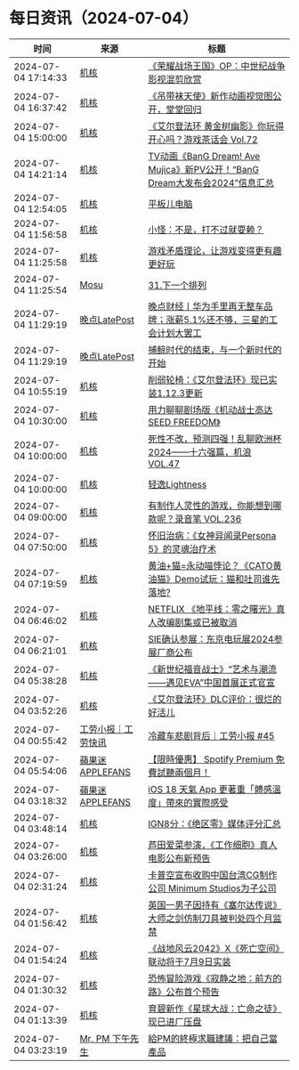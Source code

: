 ﻿# 每日资讯（2024-07-04）

|时间|来源|标题|
|---|---|---|
|2024-07-04 17:14:33|[机核](https://www.gcores.com/rss)|[《荣耀战场王国》OP：中世纪战争影视混剪欣赏](https://www.gcores.com/videos/184501)|
|2024-07-04 16:37:42|[机核](https://www.gcores.com/rss)|[《吊带袜天使》新作动画视觉图公开，堂堂回归](https://www.gcores.com/articles/184504)|
|2024-07-04 15:00:00|[机核](https://www.gcores.com/rss)|[《艾尔登法环 黄金树幽影》你玩得开心吗？游戏茶话会 Vol.72](https://www.gcores.com/radios/184275)|
|2024-07-04 14:21:14|[机核](https://www.gcores.com/rss)|[TV动画《BanG Dream! Ave Mujica》新PV公开！“BanG Dream大发布会2024”信息汇总](https://www.gcores.com/articles/184499)|
|2024-07-04 12:54:05|[机核](https://www.gcores.com/rss)|[平板儿电脑](https://www.gcores.com/videos/184493)|
|2024-07-04 11:56:58|[机核](https://www.gcores.com/rss)|[小怪：不是，打不过就耍赖？](https://www.gcores.com/videos/184491)|
|2024-07-04 11:25:58|[机核](https://www.gcores.com/rss)|[游戏矛盾理论，让游戏变得更有趣更好玩](https://www.gcores.com/videos/184488)|
|2024-07-04 11:25:54|[Mosu](https://www.mosuzi.com/atom.xml)|[31.下一个排列](https://mosuzi.com/docs/tech/leetcode/31-next-permutation/)|
|2024-07-04 11:29:19|[晚点LatePost](https://feedpress.me/wx-postlate)|[​晚点财经丨华为手里再无整车品牌；涨薪5.1%还不够，三星的工会计划大罢工](http://mp.weixin.qq.com/s?__biz=MzU3Mjk1OTQ0Ng%3D%3D&mid=2247517791&idx=2&sn=4140e8249874c3876fab065b77624156)|
|2024-07-04 11:29:19|[晚点LatePost](https://feedpress.me/wx-postlate)|[捕鲸时代的结束，与一个新时代的开始](http://mp.weixin.qq.com/s?__biz=MzU3Mjk1OTQ0Ng%3D%3D&mid=2247517791&idx=1&sn=c296e67466aac090f962511b5aa99378)|
|2024-07-04 10:55:19|[机核](https://www.gcores.com/rss)|[削弱轮椅：《艾尔登法环》现已实装1.12.3更新](https://www.gcores.com/articles/184490)|
|2024-07-04 10:30:00|[机核](https://www.gcores.com/rss)|[用力聊聊剧场版《机动战士高达SEED FREEDOM》](https://www.gcores.com/videos/184123)|
|2024-07-04 10:00:00|[机核](https://www.gcores.com/rss)|[死性不改，预测四强！乱聊欧洲杯2024——十六强篇，机浪 VOL.47](https://www.gcores.com/radios/184476)|
|2024-07-04 10:00:00|[机核](https://www.gcores.com/rss)|[轻逸Lightness](https://www.gcores.com/articles/184446)|
|2024-07-04 09:00:00|[机核](https://www.gcores.com/rss)|[有制作人灵性的游戏，你能想到哪款呢？录音笔 VOL.236](https://www.gcores.com/radios/184475)|
|2024-07-04 07:50:00|[机核](https://www.gcores.com/rss)|[怀旧治病：《女神异闻录Persona 5》的灵魂治疗术](https://www.gcores.com/articles/184436)|
|2024-07-04 07:19:59|[机核](https://www.gcores.com/rss)|[黄油+猫=永动喵悖论？《CATO黄油猫》Demo试玩：猫和吐司谁先落地?](https://www.gcores.com/articles/184474)|
|2024-07-04 06:46:02|[机核](https://www.gcores.com/rss)|[NETFLIX 《地平线：零之曙光》真人改编剧集或已被取消](https://www.gcores.com/articles/184472)|
|2024-07-04 06:21:01|[机核](https://www.gcores.com/rss)|[SIE确认参展：东京电玩展2024参展厂商公布](https://www.gcores.com/articles/184470)|
|2024-07-04 05:38:28|[机核](https://www.gcores.com/rss)|[《新世纪福音战士》“艺术与潮流——遇见EVA”中国首展正式官宣](https://www.gcores.com/articles/184469)|
|2024-07-04 03:52:26|[机核](https://www.gcores.com/rss)|[《艾尔登法环》DLC评价：很烂的好活儿](https://www.gcores.com/articles/184449)|
|2024-07-04 00:55:42|[工劳小报｜工劳快讯](https://newsletter.laborinfocn.com/rss)|[冷藏车悲剧背后｜工劳小报 #45](https://feed.laborinfocn6.com/issue45/)|
|2024-07-04 05:54:06|[蘋果迷 APPLEFANS](https://applefans.today/feed/)|[【限時優惠】 Spotify Premium 免費試聽兩個月！](https://applefans.today/2024-07-spotify-new-subscribers-free-months/)|
|2024-07-04 03:18:32|[蘋果迷 APPLEFANS](https://applefans.today/feed/)|[iOS 18 天氣 App 更著重「體感溫度」帶來的實際感受](https://applefans.today/2024-ios-18-weather-app-new-features/)|
|2024-07-04 03:48:14|[机核](https://www.gcores.com/rss)|[IGN8分：《绝区零》媒体评分汇总](https://www.gcores.com/articles/184467)|
|2024-07-04 03:26:00|[机核](https://www.gcores.com/rss)|[芦田爱菜参演，《工作细胞》真人电影公布新预告](https://www.gcores.com/articles/184466)|
|2024-07-04 02:31:24|[机核](https://www.gcores.com/rss)|[卡普空宣布收购中国台湾CG制作公司 Minimum Studios为子公司](https://www.gcores.com/articles/184464)|
|2024-07-04 01:56:42|[机核](https://www.gcores.com/rss)|[英国一男子因持有《塞尔达传说》大师之剑仿制刀具被判处四个月监禁](https://www.gcores.com/articles/184461)|
|2024-07-04 01:54:24|[机核](https://www.gcores.com/rss)|[《战地风云2042》X《死亡空间》联动将于7月9日实装](https://www.gcores.com/articles/184462)|
|2024-07-04 01:30:32|[机核](https://www.gcores.com/rss)|[恐怖冒险游戏《寂静之地：前方的路》公布首个预告](https://www.gcores.com/articles/184459)|
|2024-07-04 01:13:39|[机核](https://www.gcores.com/rss)|[育碧新作《星球大战：亡命之徒》现已进厂压盘](https://www.gcores.com/articles/184458)|
|2024-07-04 03:23:19|[Mr. PM 下午先生](http://feeds.feedburner.com/pmmustknow)|[給PM的終極求職建議：把自己當產品](https://mrpm.cc/?p=1671)|
